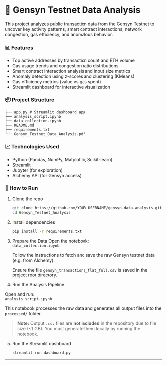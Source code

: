 # 🚀 Gensyn Testnet Data Analysis

This project analyzes public transaction data from the Gensyn Testnet to uncover key activity patterns, smart contract interactions, network congestion, gas efficiency, and anomalous behavior.

### 📊 Features

- Top active addresses by transaction count and ETH volume
- Gas usage trends and congestion ratio distributions
- Smart contract interaction analysis and input size metrics
- Anomaly detection using z-scores and clustering (KMeans)
- Gas efficiency metrics (value vs gas spent)
- Streamlit dashboard for interactive visualization

### 📦 Project Structure
```
├── app.py # Streamlit dashboard app
├── analysis_script.ipynb
├── data_collection.ipynb
├── README.md
├── requirements.txt
└── Gensyn_Testnet_Data_Analysis.pdf
```

### 📈 Technologies Used

- Python (Pandas, NumPy, Matplotlib, Scikit-learn)
- Streamlit
- Jupyter (for exploration)
- Alchemy API (for Gensyn access)

### 🚀 How to Run

1. Clone the repo  
   ```bash
   git clone https://github.com/YOUR_USERNAME/gensyn-data-analysis.git
   cd Gensyn_Testnet_Analysis
   ```
2. Install dependencies
   ```bash
   pip install -r requirements.txt
   ```
3. Prepare the Data
   Open the notebook:  
   `data_collection.ipynb`
   
   Follow the instructions to fetch and save the raw Gensyn testnet data (e.g. from Alchemy).
   
   Ensure the file `gensyn_transactions_flat_full.csv` is saved in the project root directory.

4.  Run the Analysis Pipeline

   Open and run:  
   `analysis_script.ipynb`
   
   This notebook processes the raw data and generates all output files into the `processed/` folder.
   
   > **Note:** Output `.csv` files are **not included** in the repository due to file size (~1 GB). You must generate them locally by running the notebook.

5. Run the Streamlit dashboard
   ```bash
   streamlit run dashboard.py
   ```
---
